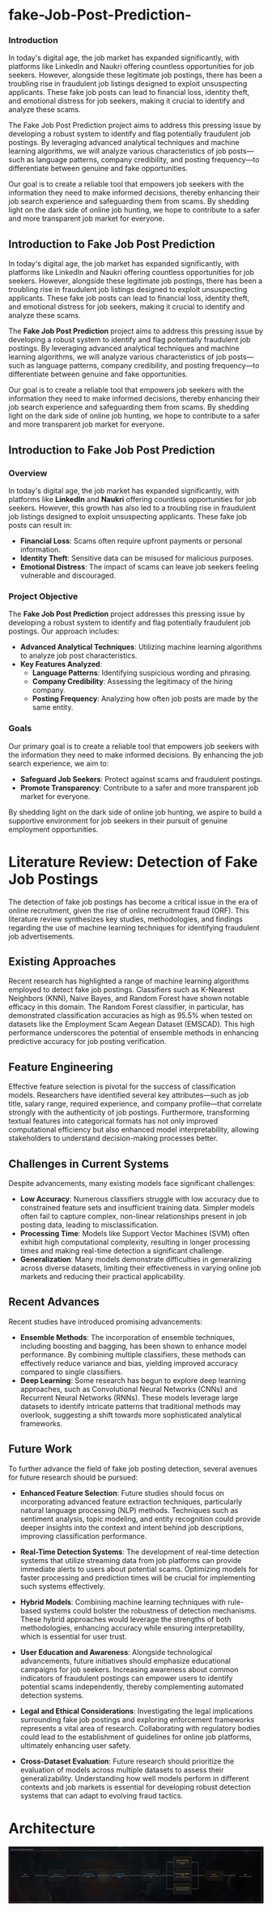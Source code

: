 # fake-Job-Post-Prediction-

### Introduction
In today's digital age, the job market has expanded significantly, with platforms like LinkedIn and Naukri offering countless opportunities for job seekers. However, alongside these legitimate job postings, there has been a troubling rise in fraudulent job listings designed to exploit unsuspecting applicants. These fake job posts can lead to financial loss, identity theft, and emotional distress for job seekers, making it crucial to identify and analyze these scams.

The Fake Job Post Prediction project aims to address this pressing issue by developing a robust system to identify and flag potentially fraudulent job postings. By leveraging advanced analytical techniques and machine learning algorithms, we will analyze various characteristics of job posts—such as language patterns, company credibility, and posting frequency—to differentiate between genuine and fake opportunities.

Our goal is to create a reliable tool that empowers job seekers with the information they need to make informed decisions, thereby enhancing their job search experience and safeguarding them from scams. By shedding light on the dark side of online job hunting, we hope to contribute to a safer and more transparent job market for everyone.


## Introduction to Fake Job Post Prediction

In today's digital age, the job market has expanded significantly, with platforms like LinkedIn and Naukri offering countless opportunities for job seekers. However, alongside these legitimate job postings, there has been a troubling rise in fraudulent job listings designed to exploit unsuspecting applicants. These fake job posts can lead to financial loss, identity theft, and emotional distress for job seekers, making it crucial to identify and analyze these scams.

The **Fake Job Post Prediction** project aims to address this pressing issue by developing a robust system to identify and flag potentially fraudulent job postings. By leveraging advanced analytical techniques and machine learning algorithms, we will analyze various characteristics of job posts—such as language patterns, company credibility, and posting frequency—to differentiate between genuine and fake opportunities.

Our goal is to create a reliable tool that empowers job seekers with the information they need to make informed decisions, thereby enhancing their job search experience and safeguarding them from scams. By shedding light on the dark side of online job hunting, we hope to contribute to a safer and more transparent job market for everyone.


## Introduction to Fake Job Post Prediction

### Overview

In today's digital age, the job market has expanded significantly, with platforms like **LinkedIn** and **Naukri** offering countless opportunities for job seekers. However, this growth has also led to a troubling rise in fraudulent job listings designed to exploit unsuspecting applicants. These fake job posts can result in:

- **Financial Loss**: Scams often require upfront payments or personal information.
- **Identity Theft**: Sensitive data can be misused for malicious purposes.
- **Emotional Distress**: The impact of scams can leave job seekers feeling vulnerable and discouraged.

### Project Objective

The **Fake Job Post Prediction** project addresses this pressing issue by developing a robust system to identify and flag potentially fraudulent job postings. Our approach includes:

- **Advanced Analytical Techniques**: Utilizing machine learning algorithms to analyze job post characteristics.
- **Key Features Analyzed**:
  - **Language Patterns**: Identifying suspicious wording and phrasing.
  - **Company Credibility**: Assessing the legitimacy of the hiring company.
  - **Posting Frequency**: Analyzing how often job posts are made by the same entity.

### Goals

Our primary goal is to create a reliable tool that empowers job seekers with the information they need to make informed decisions. By enhancing the job search experience, we aim to:

- **Safeguard Job Seekers**: Protect against scams and fraudulent postings.
- **Promote Transparency**: Contribute to a safer and more transparent job market for everyone.

By shedding light on the dark side of online job hunting, we aspire to build a supportive environment for job seekers in their pursuit of genuine employment opportunities.


# Literature Review: Detection of Fake Job Postings

The detection of fake job postings has become a critical issue in the era of online recruitment, given the rise of online recruitment fraud (ORF). This literature review synthesizes key studies, methodologies, and findings regarding the use of machine learning techniques for identifying fraudulent job advertisements.

## Existing Approaches

Recent research has highlighted a range of machine learning algorithms employed to detect fake job postings. Classifiers such as K-Nearest Neighbors (KNN), Naive Bayes, and Random Forest have shown notable efficacy in this domain. The Random Forest classifier, in particular, has demonstrated classification accuracies as high as 95.5% when tested on datasets like the Employment Scam Aegean Dataset (EMSCAD). This high performance underscores the potential of ensemble methods in enhancing predictive accuracy for job posting verification.

## Feature Engineering

Effective feature selection is pivotal for the success of classification models. Researchers have identified several key attributes—such as job title, salary range, required experience, and company profile—that correlate strongly with the authenticity of job postings. Furthermore, transforming textual features into categorical formats has not only improved computational efficiency but also enhanced model interpretability, allowing stakeholders to understand decision-making processes better.

## Challenges in Current Systems

Despite advancements, many existing models face significant challenges:

- **Low Accuracy**: Numerous classifiers struggle with low accuracy due to constrained feature sets and insufficient training data. Simpler models often fail to capture complex, non-linear relationships present in job posting data, leading to misclassification.
- **Processing Time**: Models like Support Vector Machines (SVM) often exhibit high computational complexity, resulting in longer processing times and making real-time detection a significant challenge.
- **Generalization**: Many models demonstrate difficulties in generalizing across diverse datasets, limiting their effectiveness in varying online job markets and reducing their practical applicability.

## Recent Advances

Recent studies have introduced promising advancements:

- **Ensemble Methods**: The incorporation of ensemble techniques, including boosting and bagging, has been shown to enhance model performance. By combining multiple classifiers, these methods can effectively reduce variance and bias, yielding improved accuracy compared to single classifiers.
- **Deep Learning**: Some research has begun to explore deep learning approaches, such as Convolutional Neural Networks (CNNs) and Recurrent Neural Networks (RNNs). These models leverage large datasets to identify intricate patterns that traditional methods may overlook, suggesting a shift towards more sophisticated analytical frameworks.

## Future Work

To further advance the field of fake job posting detection, several avenues for future research should be pursued:

- **Enhanced Feature Selection**: Future studies should focus on incorporating advanced feature extraction techniques, particularly natural language processing (NLP) methods. Techniques such as sentiment analysis, topic modeling, and entity recognition could provide deeper insights into the context and intent behind job descriptions, improving classification performance.

- **Real-Time Detection Systems**: The development of real-time detection systems that utilize streaming data from job platforms can provide immediate alerts to users about potential scams. Optimizing models for faster processing and prediction times will be crucial for implementing such systems effectively.

- **Hybrid Models**: Combining machine learning techniques with rule-based systems could bolster the robustness of detection mechanisms. These hybrid approaches would leverage the strengths of both methodologies, enhancing accuracy while ensuring interpretability, which is essential for user trust.

- **User Education and Awareness**: Alongside technological advancements, future initiatives should emphasize educational campaigns for job seekers. Increasing awareness about common indicators of fraudulent postings can empower users to identify potential scams independently, thereby complementing automated detection systems.

- **Legal and Ethical Considerations**: Investigating the legal implications surrounding fake job postings and exploring enforcement frameworks represents a vital area of research. Collaborating with regulatory bodies could lead to the establishment of guidelines for online job platforms, ultimately enhancing user safety.

- **Cross-Dataset Evaluation**: Future research should prioritize the evaluation of models across multiple datasets to assess their generalizability. Understanding how well models perform in different contexts and job markets is essential for developing robust detection systems that can adapt to evolving fraud tactics.

# Architecture


<img src="https://github.com/Mouneshgouda/fake-Job-Post-Prediction-/blob/main/Images/sBtuuulVnvQpGWGBFkpm.png">


